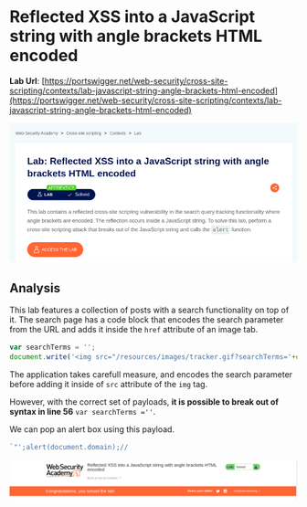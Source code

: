 # Reflected XSS into a JavaScript string with angle brackets HTML encoded

**Lab Url**: [https://portswigger.net/web-security/cross-site-scripting/contexts/lab-javascript-string-angle-brackets-html-encoded](https://portswigger.net/web-security/cross-site-scripting/contexts/lab-javascript-string-angle-brackets-html-encoded)

![Lab Description](img/lab-description.png)

## Analysis

This lab features a collection of posts with a search functionality on top of it. The search page has a code block that encodes the search parameter from the URL and adds it inside the `href` attribute of an image tab.

```javascript
var searchTerms = '';
document.write('<img src="/resources/images/tracker.gif?searchTerms='+encodeURIComponent(searchTerms)+'">');
```

The application takes carefull measure, and encodes the search parameter before adding it inside of `src` attribute of the `img` tag.

However, with the correct set of payloads, **it is possible to break out of syntax in line 56** `var searchTerms =''`.

We can pop an alert box using this payload.

```javascript
`"';alert(document.domain);//
```

![Lab Solved](img/lab-solved.png)
